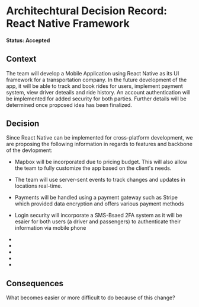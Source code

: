 # Architechtural Decision Record: React Native Framework

#### Status: Accepted

## Context

The team will develop a Mobile Application using React Native as its UI framework for a transportation company. In the future development of the app, it will be able to track and book rides for users, implement payment system, view driver deteails and ride history. An account authentication will be implemented for added security for both parties. Further details will be determined once proposed idea has been finalized.

## Decision

Since React Native can be implemented for cross-platform development, we are proposing the following information in regards to features and backbone of the devlopment:

- Mapbox will be incorporated due to pricing budget. This will also allow the team to fully customize the app based on the client's needs. 

- The team will use server-sent events to track changes and updates in locations real-time.

- Payments will be handled using a payment gateway such as Stripe which provided data encryption and offers various payment methods

- Login security will incorporate a SMS-Bsaed 2FA system as it will be esaier for both users (a driver and passengers) to authenticate their information via mobile phone

- 

- 

- 

- 

- 

 

 





## Consequences

What becomes easier or more difficult to do because of this change?
